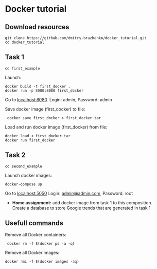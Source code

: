 # Docker tutorial

## Download resources
```shell
git clone https://github.com/dmitry-brazhenko/docker_tutorial.git
cd docker_tutorial
```

## Task 1

```shell
cd first_example
```

Launch:
```shell
docker build -t first_docker .
docker run -p 8080:8080 first_docker 
```
Go to [localhost:8080](http://localhost:8080). Login: admin, Password: admin


Save docker image (first_docker) to file:
```shell
 docker save first_docker > first_docker.tar
```

Load and run docker image (first_docker) from file:
```shell
docker load < first_docker.tar
docker run first_docker
```

## Task 2

```shell
cd second_example
```

Launch docker images:
```shell
docker-compose up
```
Go to [localhost:5050](http://localhost:5050) Login: admin@admin.com, Password: root

* **Home assignment:** add docker image from task 1 to this composition. Create a database to store Google trends that are generated in task 1

## Usefull commands

Remove all Docker containers:
```shell
 docker rm -f $(docker ps -a -q)
```

Remove all Docker images:
```shell
docker rmi -f $(docker images -aq)
```
